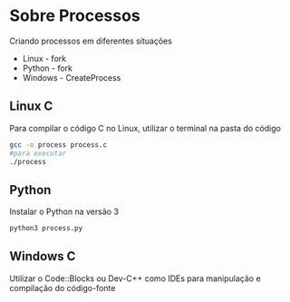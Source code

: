 # Sobre Processos
Criando processos em diferentes situações
- Linux - fork
- Python - fork
- Windows - CreateProcess

## Linux C
Para compilar o código C no Linux, utilizar o terminal na pasta do código

````sh
gcc -o process process.c
#para executar
./process
````

## Python
Instalar o Python na versão 3
````sh
python3 process.py
````

## Windows C
Utilizar o Code::Blocks ou Dev-C++ como IDEs para manipulação e compilação do código-fonte

